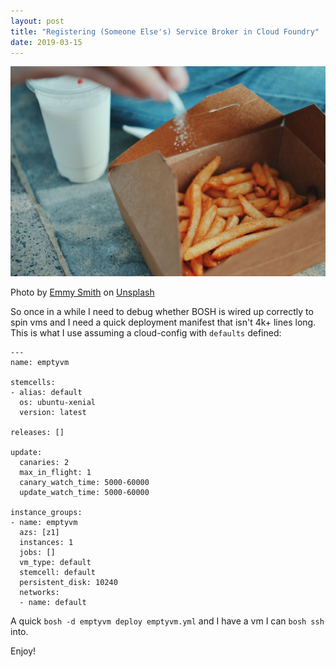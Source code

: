 ```yaml
---
layout: post
title: "Registering (Someone Else's) Service Broker in Cloud Foundry"
date: 2019-03-15
---
```


![map](https://raw.githubusercontent.com/cweibel/ghost_blog_pics/master/emmy-smith-LEjEst7lLfU-unsplash.jpg)



Photo by [Emmy Smith](https://unsplash.com/@emsmith?utm_source=unsplash&utm_medium=referral&utm_content=creditCopyText) on [Unsplash](https://unsplash.com/s/photos/uri?utm_source=unsplash&utm_medium=referral&utm_content=creditCopyText)

So once in a while I need to debug whether BOSH is wired up correctly to spin vms and I need a quick deployment manifest that isn't 4k+ lines long.  This is what I use assuming a cloud-config with `defaults` defined:

```
---
name: emptyvm

stemcells:
- alias: default
  os: ubuntu-xenial
  version: latest

releases: []

update:
  canaries: 2
  max_in_flight: 1
  canary_watch_time: 5000-60000
  update_watch_time: 5000-60000

instance_groups:
- name: emptyvm
  azs: [z1]
  instances: 1
  jobs: []
  vm_type: default
  stemcell: default
  persistent_disk: 10240
  networks:
  - name: default
```

A quick `bosh -d emptyvm deploy emptyvm.yml` and I have a vm I can `bosh ssh` into.

Enjoy!